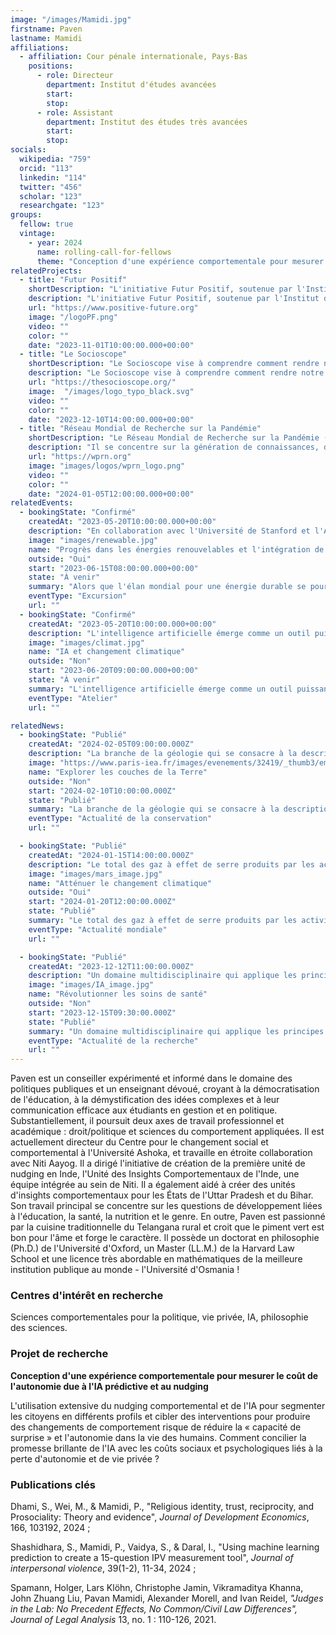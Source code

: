 ```yaml
---
image: "/images/Mamidi.jpg"
firstname: Paven
lastname: Mamidi
affiliations:
  - affiliation: Cour pénale internationale, Pays-Bas
    positions:
      - role: Directeur
        department: Institut d'études avancées
        start:
        stop:
      - role: Assistant
        department: Institut des études très avancées
        start:
        stop:
socials:
  wikipedia: "759"
  orcid: "113"
  linkedin: "114"
  twitter: "456"
  scholar: "123"
  researchgate: "123"
groups:
  fellow: true
  vintage:
    - year: 2024
      name: rolling-call-for-fellows
      theme: "Conception d'une expérience comportementale pour mesurer le coût de l'autonomie due à l'IA prédictive et au nudging"
relatedProjects:
  - title: "Futur Positif"
    shortDescription: "L'initiative Futur Positif, soutenue par l'Institut d'études avancées de Paris et la Fondation 2100"
    description: "L'initiative Futur Positif, soutenue par l'Institut d'études avancées de Paris et la Fondation 2100, vise à faire connaître largement les travaux de prospective"
    url: "https://www.positive-future.org"
    image: "/logoPF.png"
    video: ""
    color: ""
    date: "2023-11-01T10:00:00.000+00:00"
  - title: "Le Socioscope"
    shortDescription: "Le Socioscope vise à comprendre comment rendre notre monde plus durable, en particulier en ce qui concerne l'alimentation"
    description: "Le Socioscope vise à comprendre comment rendre notre monde plus durable, en particulier en ce qui concerne l'alimentation"
    url: "https://thesocioscope.org/"
    image:  "/images/logo_typo_black.svg"
    video: ""
    color: ""
    date: "2023-12-10T14:00:00.000+00:00"
  - title: "Réseau Mondial de Recherche sur la Pandémie"
    shortDescription: "Le Réseau Mondial de Recherche sur la Pandémie (WPRN) est dédié à faciliter la collaboration internationale en matière de recherche sur les pandémies"
    description: "Il se concentre sur la génération de connaissances, de données et d'outils qui peuvent être partagés entre les nations pour mieux comprendre et combattre les pandémies. Grâce à des partenariats avec des institutions comme l'Institut d'Études Avancées de Paris (Paris IAS), le WPRN rassemble des experts de premier plan pour répondre aux défis complexes posés par les crises sanitaires mondiales"
    url: "https://wprn.org"
    image: "images/logos/wprn_logo.png"
    video: ""
    color: ""
    date: "2024-01-05T12:00:00.000+00:00"
relatedEvents:
  - bookingState: "Confirmé"
    createdAt: "2023-05-20T10:00:00.000+00:00"
    description: "En collaboration avec l'Université de Stanford et l'Agence Internationale de l'Énergie"
    image: "images/renewable.jpg"
    name: "Progrès dans les énergies renouvelables et l'intégration de l'IA"
    outside: "Oui"
    start: "2023-06-15T08:00:00.000+00:00"
    state: "À venir"
    summary: "Alors que l'élan mondial pour une énergie durable se poursuit, l'intelligence artificielle joue un rôle clé dans l'optimisation des systèmes d'énergie renouvelable"
    eventType: "Excursion"
    url: ""
  - bookingState: "Confirmé"
    createdAt: "2023-05-20T10:00:00.000+00:00"
    description: "L'intelligence artificielle émerge comme un outil puissant dans la lutte contre le changement climatique"
    image: "images/climat.jpg"
    name: "IA et changement climatique"
    outside: "Non"
    start: "2023-06-20T09:00:00.000+00:00"
    state: "À venir"
    summary: "L'intelligence artificielle émerge comme un outil puissant dans la lutte contre le changement climatique"
    eventType: "Atelier"
    url: ""

relatedNews:
  - bookingState: "Publié"
    createdAt: "2024-02-05T09:00:00.000Z"
    description: "La branche de la géologie qui se consacre à la description et à la classification des roches."
    image: "https://www.paris-iea.fr/images/evenements/32419/_thumb3/emily-morter-8xaa0f9yqne-unsplash.jpg"
    name: "Explorer les couches de la Terre"
    outside: "Non"
    start: "2024-02-10T10:00:00.000Z"
    state: "Publié"
    summary: "La branche de la géologie qui se consacre à la description et à la classification des roches."
    eventType: "Actualité de la conservation"
    url: ""

  - bookingState: "Publié"
    createdAt: "2024-01-15T14:00:00.000Z"
    description: "Le total des gaz à effet de serre produits par les activités humaines, mesuré en équivalents dioxyde de carbone"
    image: "images/mars_image.jpg"
    name: "Atténuer le changement climatique"
    outside: "Oui"
    start: "2024-01-20T12:00:00.000Z"
    state: "Publié"
    summary: "Le total des gaz à effet de serre produits par les activités humaines, mesuré en équivalents dioxyde de carbone"
    eventType: "Actualité mondiale"
    url: ""

  - bookingState: "Publié"
    createdAt: "2023-12-12T11:00:00.000Z"
    description: "Un domaine multidisciplinaire qui applique les principes de l'ingénierie à la médecine et à la biologie à des fins de soins de santé"
    image: "images/IA_image.jpg"
    name: "Révolutionner les soins de santé"
    outside: "Non"
    start: "2023-12-15T09:30:00.000Z"
    state: "Publié"
    summary: "Un domaine multidisciplinaire qui applique les principes de l'ingénierie à la médecine et à la biologie à des fins de soins de santé"
    eventType: "Actualité de la recherche"
    url: ""
---
```


Paven est un conseiller expérimenté et informé dans le domaine des politiques publiques et un enseignant dévoué, croyant à la démocratisation de l'éducation, à la démystification des idées complexes et à leur communication efficace aux étudiants en gestion et en politique. Substantiellement, il poursuit deux axes de travail professionnel et académique : droit/politique et sciences du comportement appliquées. Il est actuellement directeur du Centre pour le changement social et comportemental à l'Université Ashoka, et travaille en étroite collaboration avec Niti Aayog. Il a dirigé l'initiative de création de la première unité de nudging en Inde, l'Unité des Insights Comportementaux de l'Inde, une équipe intégrée au sein de Niti. Il a également aidé à créer des unités d'insights comportementaux pour les États de l'Uttar Pradesh et du Bihar. Son travail principal se concentre sur les questions de développement liées à l'éducation, la santé, la nutrition et le genre. En outre, Paven est passionné par la cuisine traditionnelle du Telangana rural et croit que le piment vert est bon pour l'âme et forge le caractère. Il possède un doctorat en philosophie (Ph.D.) de l'Université d'Oxford, un Master (LL.M.) de la Harvard Law School et une licence très abordable en mathématiques de la meilleure institution publique au monde - l'Université d'Osmania !

### Centres d'intérêt en recherche

Sciences comportementales pour la politique, vie privée, IA, philosophie des sciences.

### Projet de recherche

**Conception d'une expérience comportementale pour mesurer le coût de l'autonomie due à l'IA prédictive et au nudging**

L'utilisation extensive du nudging comportemental et de l'IA pour segmenter les citoyens en différents profils et cibler des interventions pour produire des changements de comportement risque de réduire la « capacité de surprise » et l'autonomie dans la vie des humains. Comment concilier la promesse brillante de l'IA avec les coûts sociaux et psychologiques liés à la perte d'autonomie et de vie privée ?

### Publications clés

Dhami, S., Wei, M., & Mamidi, P., "Religious identity, trust, reciprocity, and Prosociality: Theory and evidence", _Journal of Development Economics_, 166, 103192, 2024 ;

Shashidhara, S., Mamidi, P., Vaidya, S., & Daral, I., "Using machine learning prediction to create a 15-question IPV measurement tool", _Journal of interpersonal violence_, 39(1-2), 11-34, 2024 ;

Spamann, Holger, Lars Klöhn, Christophe Jamin, Vikramaditya Khanna, John Zhuang Liu, Pavan Mamidi, Alexander Morell, and Ivan Reidel, _"Judges in the Lab: No Precedent Effects, No Common/Civil Law Differences", Journal of Legal Analysis_ 13, no. 1 : 110-126, 2021.

